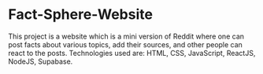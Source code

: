 # Fact-Sphere-Website
This project is a website which is a mini version of Reddit where one can post facts about various topics, add their sources, and other people can react to the posts. Technologies used are: HTML, CSS, JavaScript, ReactJS, NodeJS, Supabase.
